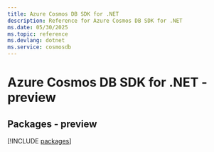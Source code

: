 ```yaml
---
title: Azure Cosmos DB SDK for .NET
description: Reference for Azure Cosmos DB SDK for .NET
ms.date: 05/30/2025
ms.topic: reference
ms.devlang: dotnet
ms.service: cosmosdb
---
```

# Azure Cosmos DB SDK for .NET - preview
## Packages - preview
[!INCLUDE [packages](cosmos-db-index.md)]
